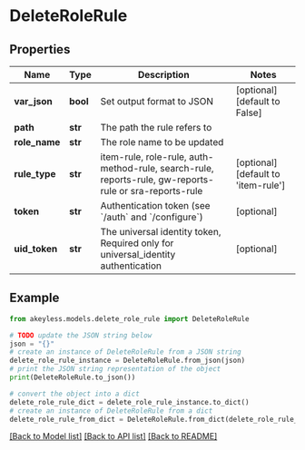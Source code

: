 # DeleteRoleRule


## Properties

Name | Type | Description | Notes
------------ | ------------- | ------------- | -------------
**var_json** | **bool** | Set output format to JSON | [optional] [default to False]
**path** | **str** | The path the rule refers to | 
**role_name** | **str** | The role name to be updated | 
**rule_type** | **str** | item-rule, role-rule, auth-method-rule, search-rule, reports-rule, gw-reports-rule or sra-reports-rule | [optional] [default to 'item-rule']
**token** | **str** | Authentication token (see &#x60;/auth&#x60; and &#x60;/configure&#x60;) | [optional] 
**uid_token** | **str** | The universal identity token, Required only for universal_identity authentication | [optional] 

## Example

```python
from akeyless.models.delete_role_rule import DeleteRoleRule

# TODO update the JSON string below
json = "{}"
# create an instance of DeleteRoleRule from a JSON string
delete_role_rule_instance = DeleteRoleRule.from_json(json)
# print the JSON string representation of the object
print(DeleteRoleRule.to_json())

# convert the object into a dict
delete_role_rule_dict = delete_role_rule_instance.to_dict()
# create an instance of DeleteRoleRule from a dict
delete_role_rule_from_dict = DeleteRoleRule.from_dict(delete_role_rule_dict)
```
[[Back to Model list]](../README.md#documentation-for-models) [[Back to API list]](../README.md#documentation-for-api-endpoints) [[Back to README]](../README.md)


